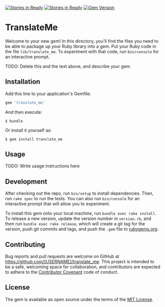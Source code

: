 [![Stories in Ready](https://badge.waffle.io/basestylo/translate_me.png?label=ready&title=Ready)](https://waffle.io/basestylo/translate_me)
[![Stories in Ready](https://badge.waffle.io/basestylo/translate_me.png?label=ready&title=Ready)](https://waffle.io/basestylo/translate_me)
[![Gem Version](https://badge.fury.io/rb/translate_me.svg)](https://badge.fury.io/rb/translate_me)
# TranslateMe

Welcome to your new gem! In this directory, you'll find the files you need to be able to package up your Ruby library into a gem. Put your Ruby code in the file `lib/translate_me`. To experiment with that code, run `bin/console` for an interactive prompt.

TODO: Delete this and the text above, and describe your gem

## Installation

Add this line to your application's Gemfile:

```ruby
gem 'translate_me'
```

And then execute:

    $ bundle

Or install it yourself as:

    $ gem install translate_me

## Usage

TODO: Write usage instructions here

## Development

After checking out the repo, run `bin/setup` to install dependencies. Then, run `rake spec` to run the tests. You can also run `bin/console` for an interactive prompt that will allow you to experiment.

To install this gem onto your local machine, run `bundle exec rake install`. To release a new version, update the version number in `version.rb`, and then run `bundle exec rake release`, which will create a git tag for the version, push git commits and tags, and push the `.gem` file to [rubygems.org](https://rubygems.org).

## Contributing

Bug reports and pull requests are welcome on GitHub at https://github.com/[USERNAME]/translate_me. This project is intended to be a safe, welcoming space for collaboration, and contributors are expected to adhere to the [Contributor Covenant](contributor-covenant.org) code of conduct.


## License

The gem is available as open source under the terms of the [MIT License](http://opensource.org/licenses/MIT).

